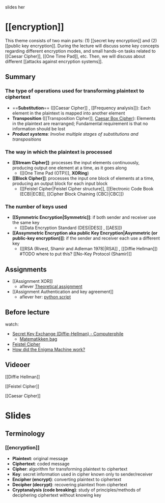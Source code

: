 slides her

# [[encryption]]
 This theme consists of two main parts: (1) [[secret key encryption]] and (2) [[public key encryption]]. During the lecture will discuss some key concepts regarding different encryption modes, and small hands-on tasks related to [[Caesar Cipher]], [[One Time Pad]], etc. Then, we will discuss about different [[attacks against encryption systems]].

## Summary
### The type of operations used for transforming plaintext to ciphertext
- ==**Substitution**== ([[Caesar Cipher]] , [[Frequency analysis]]): Each element in the plaintext is mapped into another element
- **Transposition** ([[Transposition Cipher]], [Caesar Box Cipher](<https://gchq.github.io/CyberChef/#recipe=Caesar_Box_Cipher(4)>)): Elements in the plaintext are rearranged; Fundamental requirement is that no information should be lost
- ***Product systems**: Involve multiple stages of substitutions and transpositions*

### The way in which the plaintext is processed
- **[[Stream Cipher]]**: processes the input elements continuously, producing output one element at a time, as it goes along
	- ([[One Time Pad (OTP)]], **XORing**)
- **[[Block Cipher]]**: processes the input one block of elements at a time, producing an output block for each input block
	- ([[Feistel Cipher|Feistel Cipher structure]], [[Electronic Code Book (ECB)|ECB]], [[Cipher Block Chaining (CBC)|CBC]])

### The number of keys used
- **[[Symmetric Encryption|Symmetric]]**: if both sender and receiver use the same key
	- ([[Data Encryption Standard (DES)|DES]] , [[AES]])
- **[[Assymmetric Encryption aka public Key Encryption|Asymmetric (or public-key encryption)]]**: if the sender and receiver each use a different key
	- ([[RSA (Rivest, Shamir and Adleman 1978)|RSA]] , [[Diffie Hellman]])
#TODO where to put this? [[No-Key Protocol (Shamir)]]

## Assignments
- [[Assignment XOR]]
	- aflever [Theoretical assignment](https://www.moodle.aau.dk/mod/assign/view.php?id=1713383)
- [[Assignment Authentication and key agreement]]
	- aflever her: [python script](https://www.moodle.aau.dk/mod/assign/view.php?id=1713384)

## Before lecture
watch:
-  [Secret Key Exchange (Diffie-Hellman) - Computerphile](https://www.youtube.com/@Computerphile)
	- [Matematikken bag](https://www.youtube.com/watch?v=Yjrfm_oRO0w)
-  [Feistel Cipher](https://www.youtube.com/watch?v=FGhj3CGxl8I)
- [How did the Enigma Machine work?](https://www.youtube.com/@JaredOwen)

## Videoer
[[Diffie Hellman]]

[[Feistel Cipher]]

[[Caesar Cipher]]

# Slides
## Terminology
###  [[encryption]] 
- **Plaintext**: original message
- **Ciphertext**: coded message
- **Cipher**: algorithm for transforming plaintext to ciphertext
- **Key**: secret information used in cipher known only to sender/receiver
- **Encipher (encrypt)**: converting plaintext to ciphertext
- **Decipher (decrypt)**: recovering plaintext from ciphertext
- **Cryptanalysis (code breaking)**: study of principles/methods of deciphering ciphertext without knowing key
